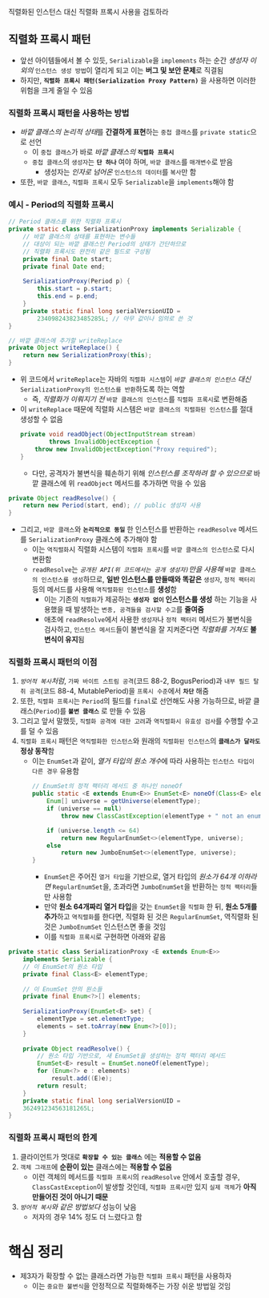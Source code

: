 직렬화된 인스턴스 대신 직렬화 프록시 사용을 검토하라
## 직렬화 프록시 패턴
- 앞선 아이템들에서 볼 수 있듯, `Serializable`을 `implements` 하는 순간 *생성자 이외의* `인스턴스 생성 방법`이 열리게 되고 이는 **버그 및 보안 문제**로 직결됨
- 하지만, **`직렬화 프록시 패턴(Serialization Proxy Pattern)`** 을 사용하면 이러한 위험을 크게 줄일 수 있음
### 직렬화 프록시 패턴을 사용하는 방법
- *바깥 클래스의 논리적 상태*를 **간결하게 표현**하는 `중첩 클래스`를 `private static`으로 선언
	- 이 `중첩 클래스`가 바로 *바깥 클래스의* **`직렬화 프록시`**
	- `중첩 클래스`의 `생성자`는 **`단 하나`** 여야 하며, `바깥 클래스`를 `매개변수`로 받음
		- 생성자는 *인자로 넘어온* `인스턴스의 데이터`를 `복사`만 함
- 또한, `바깥 클래스`, `직렬화 프록시` 모두 `Serializable`을 `implements`해야 함
### 예시 - Period의 직렬화 프록시
```java
// Period 클래스를 위한 직렬화 프록시
private static class SerializationProxy implements Serializable {
	// 바깥 클래스의 상태를 표현하는 변수들
	// 대상이 되는 바깥 클래스인 Period의 상태가 간단하므로
	// 직렬화 프록시도 완전히 같은 필드로 구성됨
	private final Date start;
	private final Date end;
	
	SerializationProxy(Period p) {
		this.start = p.start;
		this.end = p.end;
	}
	private static final long serialVersionUID =
		234098243823485285L; // 아무 값이나 임의로 쓴 것
}

// 바깥 클래스에 추가할 writeReplace
private Object writeReplace() {
	return new SerializationProxy(this);
}
```
- 위 코드에서 `writeReplace`는 자바의 `직렬화 시스템`이 *`바깥 클래스의 인스턴스` 대신* `SerializationProxy의 인스턴스를 반환`하도록 하는 역할
	- 즉, *직렬화가 이뤄지기 전* `바깥 클래스의 인스턴스`를 `직렬화 프록시`로 변환해줌
- 이 `writeReplace` 때문에 직렬화 시스템은 `바깥 클래스의 직렬화된 인스턴스`를 절대 생성할 수 없음
	```java
	private void readObject(ObjectInputStream stream)
			throws InvalidObjectException {
		throw new InvalidObjectException("Proxy required");
	}
	```
	- 다만, 공격자가 불변식을 훼손하기 위해 *인스턴스를 조작하려 할 수 있으므로* 바깥 클래스에 위 `readObject` 메서드를 추가하면 막을 수 있음
```java
private Object readResolve() {
	return new Period(start, end); // public 생성자 사용
}
```
- 그리고, `바깥 클래스`와 **`논리적으로 동일`** 한 인스턴스를 반환하는 `readResolve` 메서드를 `SerializationProxy` 클래스에 추가해야 함
	- 이는 `역직렬화`시 직렬화 시스템이 `직렬화 프록시`를 `바깥 클래스의 인스턴스`로 다시 변환함
	- `readResolve`는 *`공개된 API(위 코드에서는 공개 생성자)`만을 사용해* `바깥 클래스의 인스턴스를 생성`하므로, **일반 인스턴스를 만들때와 똑같은** `생성자`, `정적 팩터리` 등의 메서드를 사용해 `역직렬화된 인스턴스`를 **생성**함
		- 이는 기존의 `직렬화`가 제공하는 **`생성자 없이` 인스턴스를 생성** 하는 기능을 사용했을 때 발생하는 `변종, 공격들을 검사할 수고`를 **줄여줌**
		- 애초에 `readResolve`에서 사용한 `생성자`나 `정적 팩터리` 메서드가 불변식을 검사하고, `인스턴스 메서드`들이 불변식을 잘 지켜준다면 *직렬화를 거쳐도* **불변식이 유지**됨
### 직렬화 프록시 패턴의 이점
 1. *`방어적 복사`처럼*, `가짜 바이트 스트림 공격`(코드 88-2, BogusPeriod)과 `내부 필드 탈취 공격`(코드 88-4, MutablePeriod)을 `프록시 수준`에서 **`차단`** 해줌
 2. 또한, `직렬화 프록시`는 `Period`의 필드를 `final`로 선언해도 사용 가능하므로, 바깥 클래스(`Period`)를 **`불변 클래스`** 로 만들 수 있음
 3. 그리고 앞서 말했듯, `직렬화 공격에 대한 고려`과 `역직렬화시 유효성 검사`를 수행할 수고를 덜 수 있음
 4. `직렬화 프록시` 패턴은 `역직렬화한 인스턴스`와 원래의 `직렬화된 인스턴스`의 **`클래스가 달라도`** **정상 동작**함
	 - 이는 `EnumSet`과 같이, *열거 타입의 원소 개수*에 따라 사용하는 `인스턴스 타입이 다른 경우` 유용함
		```java
		// EnumSet의 정적 팩터리 메서드 중 하나인 noneOf
		public static <E extends Enum<E>> EnumSet<E> noneOf(Class<E> elementType) {
			Enum[] universe = getUniverse(elementType);
			if (universe == null)
				throw new ClassCastException(elementType + " not an enum");
	
			if (universe.length <= 64)
				return new RegularEnumSet<>(elementType, universe);
			else
				return new JumboEnumSet<>(elementType, universe);
		}
		```
		 - `EnumSet`은 주어진 `열거 타입`을 기반으로, 열거 타입의 *원소가 64개 이하라면* `RegularEnumSet`을, 초과라면 `JumboEnumSet`을 반환하는 `정적 팩터리`들만 사용함
		 - 만약 **원소 64개짜리 열거 타입**을 갖는 `EnumSet`을 `직렬화` 한 뒤, **원소 5개를 추가**하고 `역직렬화`를 한다면, 직렬화 된 것은 `RegularEnumSet`, 역직렬화 된 것은 `JumboEnumSet` 인스턴스면 좋을 것임
		 - 이를 `직렬화 프록시`로 구현하면 아래와 같음
```java
private static class SerializationProxy <E extends Enum<E>>
	implements Serializable {
	// 이 EnumSet의 원소 타입
	private final Class<E> elementType;
	
	// 이 EnumSet 안의 원소들
	private final Enum<?>[] elements;
	
	SerializationProxy(EnumSet<E> set) {
		elementType = set.elementType;
		elements = set.toArray(new Enum<?>[0]);
	}
	
	private Object readResolve() {
		// 원소 타입 기반으로, 새 EnumSet을 생성하는 정적 팩터리 메서드
		EnumSet<E> result = EnumSet.noneOf(elementType);
		for (Enum<?> e : elements)
			result.add((E)e);
		return result;
	}
	private static final long serialVersionUID =
	362491234563181265L;
}
```
### 직렬화 프록시 패턴의 한계
1. 클라이언트가 멋대로 **`확장할 수 있는 클래스`** 에는 **적용할 수 없음**
2. `객체 그래프`에 **순환이 있는** 클래스에는 **적용할 수 없음**
	- 이런 객체의 메서드를 `직렬화 프록시`의 `readResolve` 안에서 호출할 경우, `ClassCastException`이 발생할 것인데, `직렬화 프록시`만 있지 `실제 객체`가 **아직 만들어진 것이 아니기 때문**
3. *`방어적 복사`와 같은 방법보다* 성능이 낮음
	- 저자의 경우 14% 정도 더 느렸다고 함
# 핵심 정리
- 제3자가 확장할 수 없는 클래스라면 가능한 `직렬화 프록시` 패턴을 사용하자
	- 이는 `중요한 불변식`을 안정적으로 직렬화해주는 가장 쉬운 방법일 것임